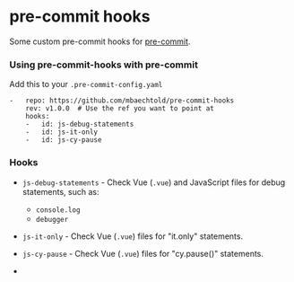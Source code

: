 # pre-commit hooks

Some custom pre-commit hooks for [pre-commit](https://github.com/pre-commit/pre-commit).

### Using pre-commit-hooks with pre-commit

Add this to your `.pre-commit-config.yaml`

    -   repo: https://github.com/mbaechtold/pre-commit-hooks
        rev: v1.0.0  # Use the ref you want to point at
        hooks:
        -   id: js-debug-statements
        -   id: js-it-only
        -   id: js-cy-pause

### Hooks

- `js-debug-statements` - Check Vue (`.vue`) and JavaScript files for debug statements, such as:
    - `console.log`
    - `debugger`
    
- `js-it-only` - Check Vue (`.vue`) files for "it.only" statements.

- `js-cy-pause` - Check Vue (`.vue`) files for "cy.pause()" statements.
- 
